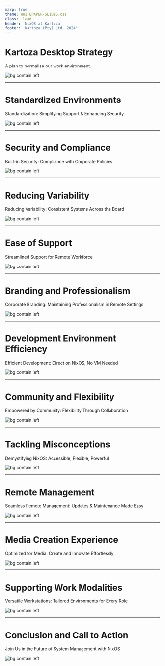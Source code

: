 ```yaml
---
marp: true
theme: WHITEPAPER-SLIDES.css
class: _lead
header: 'NixOS at Kartoza'
footer: 'Kartoza (Pty) Ltd. 2024'
---
```




# Kartoza Desktop Strategy

A plan to normalise our work environment.

![bg contain left](img/slide1.webp)

---

# Standardized Environments

Standardization: Simplifying Support & Enhancing Security

![bg contain left](img/slide2.webp)

---

# Security and Compliance

Built-in Security: Compliance with Corporate Policies



![bg contain left](img/slide3.webp)

---

# Reducing Variability

Reducing Variability: Consistent Systems Across the Board


![bg contain left](img/slide4.webp)

---

# Ease of Support

Streamlined Support for Remote Workforce

![bg contain left](img/slide5.webp)


---

# Branding and Professionalism

Corporate Branding: Maintaining Professionalism in Remote Settings



![bg contain left](img/slide6.webp)

---

# Development Environment Efficiency

Efficient Development: Direct on NixOS, No VM Needed



![bg contain left](img/slide7.webp)

---

# Community and Flexibility

Empowered by Community: Flexibility Through Collaboration


![bg contain left](img/slide8.webp)

---

# Tackling Misconceptions

Demystifying NixOS: Accessible, Flexible, Powerful


![bg contain left](img/slide9.webp)

---

# Remote Management

Seamless Remote Management: Updates & Maintenance Made Easy

![bg contain left](img/slide10.webp)

---

# Media Creation Experience

Optimized for Media: Create and Innovate Effortlessly


![bg contain left](img/slide11.webp)

---

# Supporting Work Modalities

Versatile Workstations: Tailored Environments for Every Role



![bg contain left](img/slide12.webp)

---

# Conclusion and Call to Action

Join Us in the Future of System Management with NixOS


![bg contain left](img/slide13.webp)